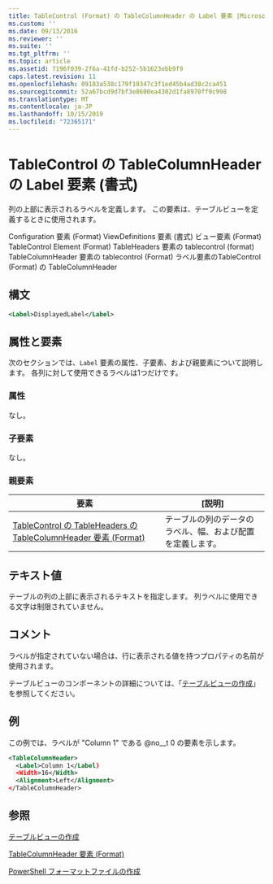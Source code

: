 ```yaml
---
title: TableControl (Format) の TableColumnHeader の Label 要素 |Microsoft Docs
ms.custom: ''
ms.date: 09/13/2016
ms.reviewer: ''
ms.suite: ''
ms.tgt_pltfrm: ''
ms.topic: article
ms.assetid: 7196f039-2f6a-41fd-b252-5b1623ebb9f9
caps.latest.revision: 11
ms.openlocfilehash: 09183a538c179f19347c3f1ed45b4ad38c2ca451
ms.sourcegitcommit: 52a67bcd9d7bf3e8600ea4302d1fa8970ff9c998
ms.translationtype: MT
ms.contentlocale: ja-JP
ms.lasthandoff: 10/15/2019
ms.locfileid: "72365171"
---
```

# <a name="label-element-for-tablecolumnheader-for-tablecontrol-format"></a>TableControl の TableColumnHeader の Label 要素 (書式)

列の上部に表示されるラベルを定義します。 この要素は、テーブルビューを定義するときに使用されます。

Configuration 要素 (Format) ViewDefinitions 要素 (書式) ビュー要素 (Format) TableControl Element (Format) TableHeaders 要素の tablecontrol (format) TableColumnHeader 要素の tablecontrol (Format) ラベル要素のTableControl (Format) の TableColumnHeader

## <a name="syntax"></a>構文

```xml
<Label>DisplayedLabel</Label>

```

## <a name="attributes-and-elements"></a>属性と要素

次のセクションでは、`Label` 要素の属性、子要素、および親要素について説明します。 各列に対して使用できるラベルは1つだけです。

### <a name="attributes"></a>属性

なし。

### <a name="child-elements"></a>子要素

なし。

### <a name="parent-elements"></a>親要素

|要素|[説明]|
|-------------|-----------------|
|[TableControl の TableHeaders の TableColumnHeader 要素 (Format)](./tablecolumnheader-element-format.md)|テーブルの列のデータのラベル、幅、および配置を定義します。|

## <a name="text-value"></a>テキスト値

テーブルの列の上部に表示されるテキストを指定します。 列ラベルに使用できる文字は制限されていません。

## <a name="remarks"></a>コメント

ラベルが指定されていない場合は、行に表示される値を持つプロパティの名前が使用されます。

テーブルビューのコンポーネントの詳細については、「[テーブルビューの作成](./creating-a-table-view.md)」を参照してください。

## <a name="example"></a>例

この例では、ラベルが "Column 1" である @no__t 0 の要素を示します。

```xml
<TableColumnHeader>
  <Label>Column 1</Label)
  <Width>16</Width>
  <Alignment>Left</Alignment>
</TableColumnHeader>
```

## <a name="see-also"></a>参照

[テーブルビューの作成](./creating-a-table-view.md)

[TableColumnHeader 要素 (Format)](./tablecolumnheader-element-format.md)

[PowerShell フォーマットファイルの作成](./writing-a-powershell-formatting-file.md)
